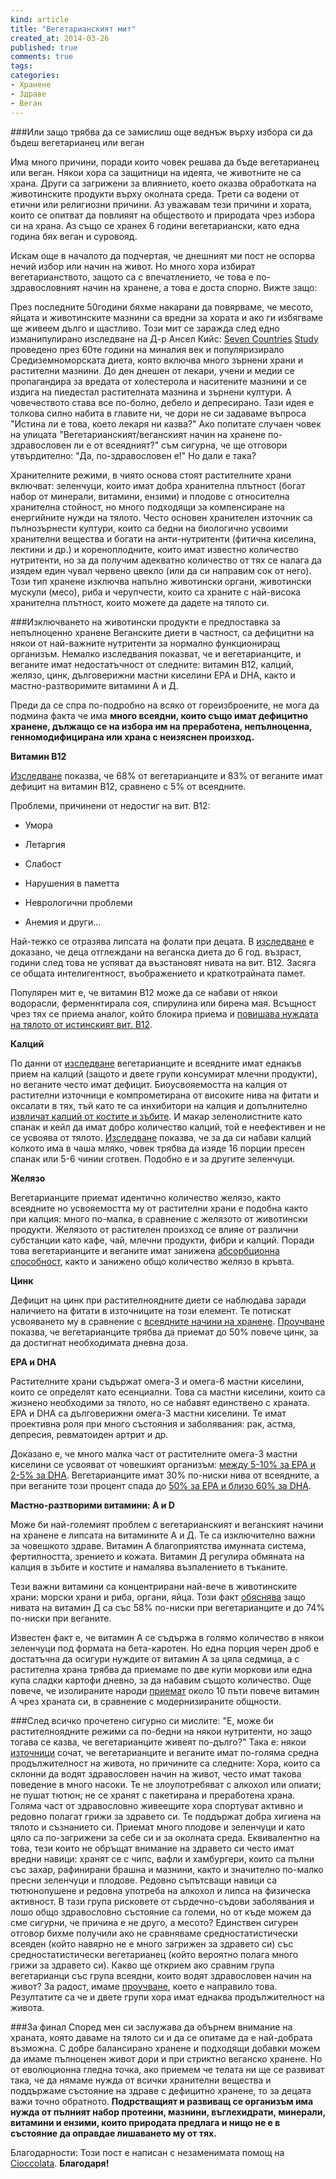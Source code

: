 ```yaml
---
kind: article
title: "Вегетарианският мит"
created_at: 2014-03-26 
published: true
comments: true
tags:
categories:
- Хранене
- Здраве
- Веган
---
```

###Или защо трябва да се замислиш още веднъж върху избора си да бъдеш вегетарианец или веган

Има много причини, поради които човек решава да бъде вегетарианец или веган. Някои хора са защитници на идеята, че животните не са храна. Други са загрижени за влиянието, което оказва обработката на животинските продукти върху околната среда. Трети са водени от етични или религиозни причини. Аз уважавам тези причини и хората, които се опитват да повлияят на обществото и природата чрез избора си на храна. Аз също се хранех 6 години вегетариански, като една година бях веган и суровояд.

Искам още в началото да подчертая, че днешният ми пост не оспорва нечий избор или начин на живот. Но много хора избират вегетарианството, защото са с впечатлението, че това е по-здравословният начин на хранене, а това е доста спорно. Вижте защо:

<!-- more -->

През последните 50години бяхме накарани да повярваме, че месото, яйцата и животинските мазнини са вредни за хората и ако ги избягваме ще живеем дълго и щастливо. Този мит се заражда след едно изманипулирано изследване на Д-р Ансел Кийс: [Seven Countries](http://en.wikipedia.org/wiki/Seven_Countries_Study) [Study](http://www.legacy.library.ucsf.edu/documentStore/n/o/z/noz55d00/Snoz55d00.pdf "seven countries study") проведено през 60те години на миналия век и популяризирало Средиземноморската диета, която включва много зърнени храни и растителни мазнини. До ден днешен от лекари, учени и медии се пропагандира за вредата от холестерола и наситените мазнини и се издига на пиедестал растителната мазнина и зърнени култури. А човечеството става все по-болно, дебело и депресирано. Тази идея е толкова силно набита в главите ни, че дори не си задаваме въпроса "Истина ли е това, което лекаря ни казва?" Ако попитате случаен човек на улицата "Вегетарианският/веганският начин на хранене по-здравословен ли е от всеядният?" съм сигурна, че ще отговори утвърдително: "Да, по-здравословен е!" Но дали е така?

Хранителните режими, в чиято основа стоят растителните храни включват: зеленчуци, които имат добра хранителна плътност (богат набор от минерали, витамини, ензими) и плодове с относителна хранителна стойност, но много подходящи за компенсиране на енергийните нужди на тялото. Често основен хранителен източник са пълнозърнести култури, които са бедни на биологично усвоими хранителни вещества и богати на анти-нутритенти (фитична киселина, лектини и др.) и кореноплодните, които имат известно количество нутритенти, но за да получим адекватно количество от тях се налага да изядем един чувал червено цвекло (или да си направим сок от него). Този тип хранене изключва напълно животински органи, животински мускули (месо), риба и черупчести, които са храните с най-висока хранителна плътност, които можете да дадете на тялото си.

###Изключването на животински продукти е предпоставка за непълноценно хранене
Веганските диети в частност, са дефицитни на някои от най-важните нутритенти за нормално функциониращ организъм. Немалко изследвания показват, че и вегетарианците, и веганите имат недостатъчност от следните: витамин В12, калций, желязо, цинк, дълговерижни мастни киселини ЕРА и DHA, както и мастно-разтворимите витамини А и Д.

Преди да се спра по-подробно на всяко от гореизброените, не мога да подмина факта че има **много всеядни, които също имат дефицитно хранене, дължащо се на избора им на преработена, непълноценна, генномодифицирана или храна с неизяснен произход.**


**Витамин B12**

[Изследване](http://www.ncbi.nlm.nih.gov/pubmed/12816782) показва, че 68% от вегетарианците и 83% от веганите имат дефицит на витамин В12, сравнено с 5% от всеядните.

Проблеми, причинени от недостиг на вит. В12:

 * Умора

 * Летаргия

 * Слабост

 * Нарушения в паметта

 * Неврологични проблеми

 * Анемия и други...


Най-тежко се отразява липсата на фолати при децата. В [изследване](http://www.ncbi.nlm.nih.gov/pubmed/10966896) е доказано, че деца отглеждани на веганска диета до 6 год. възраст, години след това не успяват да възстановят нивата на вит. В12. Засяга се общата интелигентност, въображението и краткотрайната памет.

Популярен мит е, че витамин В12 може да се набави от някои водорасли, ферменнтирала соя, спирулина или бирена мая. Всъщност чрез тях се приема аналог, който блокира приема и [повишава нуждата на тялото от истинският вит. В12](http://www.ncbi.nlm.nih.gov/pubmed/10552882).


**Калций**

По данни от [изследване](http://www.ncbi.nlm.nih.gov/pubmed/21139125) вегетарианците и всеядните имат еднакъв прием на калций (защото и двете групи консумират млечни продукти), но веганите често имат дефицит. Биоусвояемостта на калция от растителни източници е компрометирана от високите нива на фитати и оксалати в тях, тъй като те са инхибитори на калция и допълнително [извличат калций от костите и зъбите](http://ajcn.nutrition.org/content/70/3/543s.full). И макар зеленолистните като спанак и кейл да имат добро количество калций, той е неефективен и не се усвоява от тялото. [Изследване](http://ajcn.nutrition.org/content/70/3/543s/T2.expansion.html) показва, че за да си набави калций колкото има в чаша мляко, човек трябва да изяде 16 порции пресен спанак или 5-6 чинии сготвен. Подобно е и за другите зеленчуци.


**Желязо**
 
Вегетарианците приемат идентично количество желязо, както всеядните но усвояемостта му от растителни храни е подобна както при калция: много по-малка, в сравнение с желязото от животински продукти. Желязото от растителен произход се влияе от различни субстанции като кафе, чай, млечни продукти, фибри и калций. Поради това вегетарианците и веганите имат занижена [абсорбционна способност](http://www.ncbi.nlm.nih.gov/pubmed/7956998), както и занижено общо количество желязо в кръвта.


**Цинк**

Дефицит на цинк при растителноядните диети се наблюдава заради наличието на фитати в източниците на този елемент. Те потискат усвояването му в сравнение с [всеядните начини на хранене](http://ajcn.nutrition.org/content/78/3/633S.long). [Проучване](http://ajcn.nutrition.org/content/78/3/633S.long) показва, че вегетарианците трябва да приемат до 50% повече цинк, за да достигнат необходимата дневна доза.


**EPA и DHA**

Растителните храни съдържат омега-3 и омега-6 мастни киселини, които се определят като есенциални. Това са мастни киселини, които са жизнено необходими за тялото, но се набавят единствено с храната. EPA и DHA са дълговерижни омега-3 мастни киселини. Те имат проективна роля при много състояния и заболявания: рак, астма, депресия, ревматоиден артрит и др.

Доказано е, че много малка част от растителните омега-3 мастни киселини се усвояват от човешкият организъм: [между 5-10% за EPA и 2-5% за DHA](http://www.ncbi.nlm.nih.gov/pubmed/12936959). Вегетарианците имат 30% по-ниски нива от всеядните, а при веганите този процент спада до [50% за EPA и близо 60% за DHA](http://ajcn.nutrition.org/content/82/2/327abstract).


**Мастно-разтворими витамини: A и D**

Може би най-големият проблем с вегетарианският и веганският начини на хранене е липсата на витамините А и Д. Те са изключително важни за човешкото здраве. Витамин А благоприятства имунната система, фертилността, зрението и кожата. Витамин Д регулира обмяната на калция в зъбите и костите и намалява възпалението в тъканите.

Тези важни витамини са концентрирани най-вече в животинските храни: морски храни и риба, органи, яйца. Този факт [обяснява](http://www.ncbi.nlm.nih.gov/pubmed/21139125) защо нивата на витамин Д са със 58% по-ниски при вегетарианците и до 74% по-ниски при веганите.

Известен факт е, че витамин А се съдържа в голямо количество в някои зеленчуци под формата на бета-каротен. Но една порция черен дроб е достатъчна да осигури нуждите от витамин А за цяла седмица, а с растителна храна трябва да приемаме по две купи моркови или една купа сладки картофи дневно, за да набавим същото количество. Още повече, че изолираните народи [приемат](http://www.westonaprice.org/fat-soluble-activators/vitamin-a-on-trial) около 10 пъти повече витамин А чрез храната си, в сравнение с модернизираните общности.


###След всичко прочетено сигурно си мислите: "Е, може би растителноядните режими са по-бедни на някои нутритенти, но защо тогава се казва, че вегетарианците живеят по-дълго?"
Така е: някои [източници]( http://www.ncbi.nlm.nih.gov/pubmed/17411462/) сочат, че вегетарианците и веганите имат по-голяма средна продължителност на живота, но причините са следните: Хора, които са склонни да водят здравословен начин на живот, често имат такова поведение в много насоки. Те не злоупотребяват с алкохол или опиати; не пушат тютюн; не се хранят с пакетирана и преработена храна. Голяма част от здравословно живеещите хора спортуват активно и редовно полагат грижи за здравето си. Те поддържат добра хигиена на тялото и съзнанието си. Приемат много плодове и зеленчуци и като цяло са по-загрижени за себе си и за околната среда.
Еквивалентно на това, тези които не обръщат внимание на здравето си често имат вредни навици: хранят се с чипс, вафли и хамбургери, които са пълни със захар, рафинирани брашна и мазнини, както и значително по-малко пресни зеленчуци и плодове. Редовно съпътсващи навици са тютюнопушене и редовна употреба на алкохол и липса на физическа активност. В тази група рисковете от сърдечно-съдови заболявания и лошо общо здравословно състояние са големи, но от къде можем да сме сигурни, че причина е не друго, а месото? 
Единствен сигурен отговор бихме получили ако не сравняваме средностатистически всеяден (който навярно не е много загрижен за здравето си) със средностатистически вегетарианец (който вероятно полага много грижи за здравето си). Какво ще открием ако сравним група вегетарианци със група всеядни, които водят здравословен начин на живот?
За радост, имаме [проучване](http://www.ncbi.nlm.nih.gov/pubmed/8842068), което е направило това. Резултатите са че и двете групи хора имат еднаква продължителност на живота.


###За финал
Според мен си заслужава да обърнем внимание на храната, която даваме на тялото си и да се опитаме да е най-добрата възможна.
С добре балансирано хранене и подходящи добавки можем да имаме пълноценен живот дори и при стриктно веганско хранене. Но от еволюционна гледна точка, ако приемем че телата ни ще се развиват така, че да нямаме нужда от всички хранителни вещества и поддържаме състояние на здраве с дефицитно хранене, то за децата важи точно обратното. **Подрстващият и развиващ се организъм има нужда от пълният набор протеини, мазнини, въглехидрати, минерали, витамини и ензими, които природата предлага и нищо не е в състояние да оправдае лишаването му от тях.**

Благодарности: Този пост е написан с незаменимата помощ на [Cioccolata](http://cioccolatascorner.blogspot.com/2013/09/iii.html). **Благодаря!**